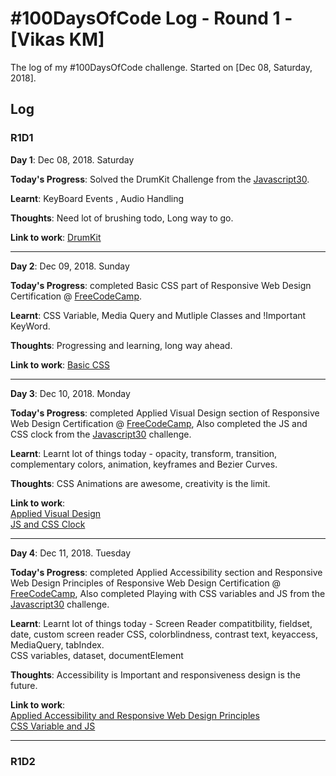# #100DaysOfCode Log - Round 1 - [Vikas KM]

The log of my #100DaysOfCode challenge. Started on [Dec 08, Saturday, 2018].

## Log

### R1D1 
<strong>Day 1</strong>: Dec 08, 2018. Saturday

<strong>Today's Progress</strong>: Solved the DrumKit Challenge from the <a href="https://javascript30.com/" target="_blank">Javascript30</a>.

<strong>Learnt</strong>: KeyBoard Events , Audio Handling
  
<strong>Thoughts</strong>: Need lot of brushing todo, Long way to go.

<strong>Link to work</strong>: <a href="https://github.com/Vikas-KM/JavaScript30/tree/master/01%20-%20JavaScript%20Drum%20Kit" rel="nofollow">DrumKit</a>
<hr/>


<strong>Day 2</strong>: Dec 09, 2018. Sunday

<strong>Today's Progress</strong>: completed Basic CSS part of Responsive Web Design Certification @ <a href="https://www.freecodecamp.org" target="_blank">FreeCodeCamp</a>.

<strong>Learnt</strong>: CSS Variable, Media Query and Mutliple Classes and !Important KeyWord.
  
<strong>Thoughts</strong>: Progressing and learning, long way ahead.

<strong>Link to work</strong>: <a href="https://www.freecodecamp.org/vikaskm" rel="nofollow">Basic CSS</a>
<hr/>


<strong>Day 3</strong>: Dec 10, 2018. Monday

<strong>Today's Progress</strong>: completed Applied Visual Design section of Responsive Web Design Certification @ <a href="https://www.freecodecamp.org" target="_blank">FreeCodeCamp</a>, Also completed the JS and CSS clock from the <a href="https://javascript30.com/" target="_blank">Javascript30</a> challenge.


<strong>Learnt</strong>: Learnt lot of things today - opacity, transform, transition, complementary colors, 
animation, keyframes and Bezier Curves.
  
<strong>Thoughts</strong>: CSS Animations are awesome, creativity is the limit.

<strong>Link to work</strong>:<br/>
<a href="https://www.freecodecamp.org/vikaskm" rel="nofollow">Applied Visual Design</a><br/>
<a href="https://github.com/Vikas-KM/JavaScript30/tree/master/02%20-%20JS%20and%20CSS%20Clock" rel="nofollow">JS and CSS Clock</a>
<hr/>


<strong>Day 4</strong>: Dec 11, 2018. Tuesday

<strong>Today's Progress</strong>: completed Applied Accessibility section and Responsive Web Design Principles of Responsive Web Design Certification @ <a href="https://www.freecodecamp.org" target="_blank">FreeCodeCamp</a>, Also completed Playing with CSS variables and JS from the <a href="https://javascript30.com/" target="_blank">Javascript30</a> challenge.


<strong>Learnt</strong>: Learnt lot of things today - Screen Reader compatitbility, fieldset, date, custom screen reader CSS, colorblindness, contrast text, keyaccess, MediaQuery, tabIndex.<br/>
CSS variables, dataset, documentElement

  
<strong>Thoughts</strong>: Accessibility is Important and responsiveness design is the future.

<strong>Link to work</strong>:<br/>
<a href="https://www.freecodecamp.org/vikaskm" rel="nofollow">Applied Accessibility and Responsive Web Design Principles</a><br/>
<a href="https://github.com/Vikas-KM/JavaScript30/tree/master/03%20-%20CSS%20Variables" rel="nofollow">CSS Variable and JS</a>
<hr/>


### R1D2
